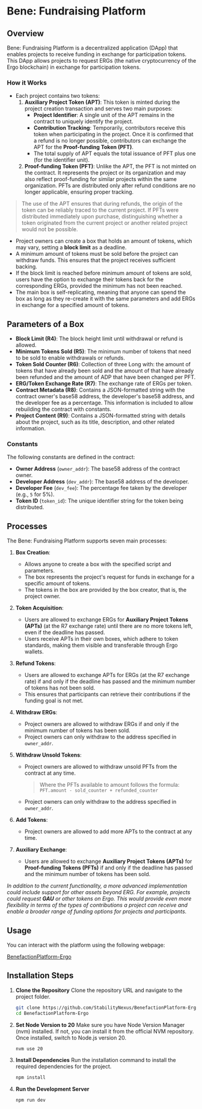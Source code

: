 # Bene: Fundraising Platform

## Overview
Bene: Fundraising Platform is a decentralized application (DApp) that enables projects to receive funding in exchange for participation tokens. This DApp allows projects to request ERGs (the native cryptocurrency of the Ergo blockchain) in exchange for participation tokens.

### How it Works

- Each project contains two tokens:
   1. **Auxiliary Project Token (APT)**: This token is minted during the project creation transaction and serves two main purposes:
      - **Project Identifier**: A single unit of the APT remains in the contract to uniquely identify the project.
      - **Contribution Tracking**: Temporarily, contributors receive this token when participating in the project. Once it is confirmed that a refund is no longer possible, contributors can exchange the APT for the **Proof-funding Token (PFT)**.
      - The total supply of APT equals the total issuance of PFT plus one (for the identifier unit).
   2. **Proof-funding Token (PFT)**: Unlike the APT, the PFT is not minted on the contract. It represents the project or its organization and may also reflect proof-funding for similar projects within the same organization. PFTs are distributed only after refund conditions are no longer applicable, ensuring proper tracking. 

>The use of the APT ensures that during refunds, the origin of the token can be reliably traced to the current project. If PFTs were distributed immediately upon purchase, distinguishing whether a token originated from the current project or another related project would not be possible.

- Project owners can create a box that holds an amount of tokens, which may vary, setting a **block limit** as a deadline.
- A minimum amount of tokens must be sold before the project can withdraw funds. This ensures that the project receives sufficient backing.
- If the block limit is reached before minimum amount of tokens are sold, users have the option to exchange their tokens back for the corresponding ERGs, provided the minimum has not been reached.
- The main box is self-replicating, meaning that anyone can spend the box as long as they re-create it with the same parameters and add ERGs in exchange for a specified amount of tokens.

## Parameters of a Box

- **Block Limit (R4)**: The block height limit until withdrawal or refund is allowed.
- **Minimum Tokens Sold (R5)**: The minimum number of tokens that need to be sold to enable withdrawals or refunds.
- **Token Sold Counter (R6)**: Collection of three Long with: the amount of tokens that have already been sold and the amount of that have already been refunded and the amount of ADP that have been changed per PFT.
- **ERG/Token Exchange Rate (R7)**: The exchange rate of ERGs per token.
- **Contract Metadata (R8)**: Contains a JSON-formatted string with the contract owner's base58 address, the developer's base58 address, and the developer fee as a percentage. This information is included to allow rebuilding the contract with constants.
- **Project Content (R9)**: Contains a JSON-formatted string with details about the project, such as its title, description, and other related information.

### Constants

The following constants are defined in the contract:

- **Owner Address** (`owner_addr`): The base58 address of the contract owner.
- **Developer Address** (`dev_addr`): The base58 address of the developer.
- **Developer Fee** (`dev_fee`): The percentage fee taken by the developer (e.g., `5` for 5%).
- **Token ID** (`token_id`): The unique identifier string for the token being distributed.


## Processes
The Bene: Fundraising Platform supports seven main processes:

1. **Box Creation**: 
   - Allows anyone to create a box with the specified script and parameters.
   - The box represents the project's request for funds in exchange for a specific amount of tokens.
   - The tokens in the box are provided by the box creator, that is, the project owner.

2. **Token Acquisition**: 
   - Users are allowed to exchange ERGs for **Auxiliary Project Tokens (APTs)** (at the R7 exchange rate) until there are no more tokens left, even if the deadline has passed.
   - Users receive APTs in their own boxes, which adhere to token standards, making them visible and transferable through Ergo wallets.

3. **Refund Tokens**: 
   - Users are allowed to exchange APTs for ERGs (at the R7 exchange rate) if and only if the deadline has passed and the minimum number of tokens has not been sold.
   - This ensures that participants can retrieve their contributions if the funding goal is not met.

4. **Withdraw ERGs**: 
   - Project owners are allowed to withdraw ERGs if and only if the minimum number of tokens has been sold.
   - Project owners can only withdraw to the address specified in `owner_addr`.

5. **Withdraw Unsold Tokens**:
   - Project owners are allowed to withdraw unsold PFTs from the contract at any time.
      > Where the PFTs available to amount follows the formula:
      `PFT.amount - sold_counter + refunded_counter`
   - Project owners can only withdraw to the address specified in `owner_addr`.

6. **Add Tokens**:
   - Project owners are allowed to add more APTs to the contract at any time.

7. **Auxiliary Exchange**:
   - Users are allowed to exchange **Auxiliary Project Tokens (APTs)** for **Proof-funding Tokens (PFTs)** if and only if the deadline has passed and the minimum number of tokens has been sold.


*In addition to the current functionality, a more advanced implementation could include support for other assets beyond ERG. For example, projects could request **GAU** or other tokens on Ergo. This would provide even more flexibility in terms of the types of contributions a project can receive and enable a broader range of funding options for projects and participants.*

## Usage

You can interact with the platform using the following webpage:

[BenefactionPlatform-Ergo](https://stabilitynexus.github.io/BenefactionPlatform-Ergo/)

## Installation Steps

1. **Clone the Repository**
Clone the repository URL and navigate to the project folder.
   ```bash
   git clone https://github.com/StabilityNexus/BenefactionPlatform-Ergo
   cd BenefactionPlatform-Ergo
   ```

2. **Set Node Version to 20**
Make sure you have Node Version Manager (nvm) installed. If not, you can install it from the official NVM repository. Once installed, switch to Node.js version 20.
   ```bash
   nvm use 20
   ```

3. **Install Dependencies**
Run the installation command to install the required dependencies for the project.
   ```bash
   npm install
   ```

4. **Run the Development Server**
   ```bash
   npm run dev
   ```
